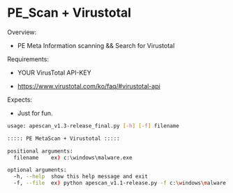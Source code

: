 # PE_Scan + Virustotal

Overview:
- PE Meta Information scanning && Search for Virustotal  

Requirements:
 * YOUR VirusTotal API-KEY
 - https://www.virustotal.com/ko/faq/#virustotal-api

Expects:
 - Just for fun.

```sh
usage: apescan_v1.3-release_final.py [-h] [-f] filename

::::: PE MetaScan + Virustotal :::::

positional arguments:
  filename    ex) c:\windows\malware.exe

optional arguments:
  -h, --help  show this help message and exit
  -f, --file  ex) python apescan_v1.1-release.py -f c:\windows\malware.exe
```
